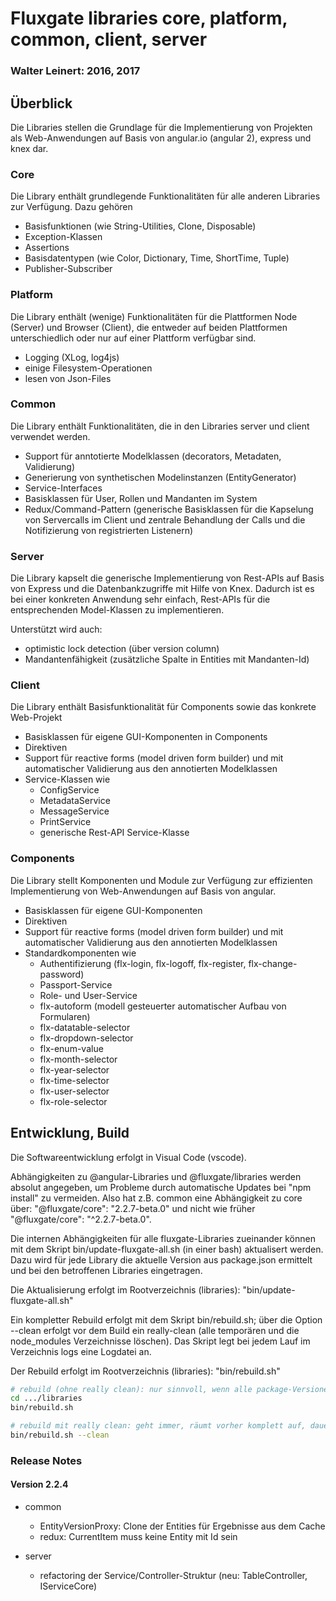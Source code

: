 # Fluxgate libraries core, platform, common, client, server

### Walter Leinert: 2016, 2017


## Überblick
Die Libraries stellen die Grundlage für die Implementierung von Projekten als Web-Anwendungen auf Basis von angular.io (angular 2), express und knex dar.

### Core

Die Library enthält grundlegende Funktionalitäten für alle anderen Libraries zur Verfügung. Dazu gehören
  - Basisfunktionen (wie String-Utilities, Clone, Disposable)
  - Exception-Klassen
  - Assertions
  - Basisdatentypen (wie Color, Dictionary, Time, ShortTime, Tuple)
  - Publisher-Subscriber

### Platform

Die Library enthält (wenige) Funktionalitäten für die Plattformen Node (Server) und Browser (Client), die entweder auf beiden Plattformen unterschiedlich oder
nur auf einer Plattform verfügbar sind.

  - Logging (XLog, log4js)
  - einige Filesystem-Operationen
  - lesen von Json-Files

### Common

Die Library enthält Funktionalitäten, die in den Libraries server und client verwendet werden.

  - Support für anntotierte Modelklassen (decorators, Metadaten, Validierung)
  - Generierung von synthetischen Modelinstanzen (EntityGenerator)
  - Service-Interfaces
  - Basisklassen für User, Rollen und Mandanten im System
  - Redux/Command-Pattern (generische Basisklassen für die Kapselung von Servercalls im Client und zentrale Behandlung der Calls und die Notifizierung von registrierten Listenern)


### Server

Die Library kapselt die generische Implementierung von Rest-APIs auf Basis von Express und die Datenbankzugriffe mit Hilfe von Knex.
Dadurch ist es bei einer konkreten Anwendung sehr einfach, Rest-APIs für die entsprechenden Model-Klassen zu implementieren.

Unterstützt wird auch:
  - optimistic lock detection (über version column)
  - Mandantenfähigkeit (zusätzliche Spalte in Entities mit Mandanten-Id)

### Client

Die Library enthält Basisfunktionalität für Components sowie das konkrete Web-Projekt

  - Basisklassen für eigene GUI-Komponenten in Components
  - Direktiven
  - Support für reactive forms (model driven form builder) und mit automatischer Validierung aus den annotierten Modelklassen
  - Service-Klassen wie
    - ConfigService
    - MetadataService
    - MessageService
    - PrintService
    - generische Rest-API Service-Klasse

### Components

Die Library stellt Komponenten und Module zur Verfügung zur effizienten Implementierung von Web-Anwendungen auf Basis von angular.

  - Basisklassen für eigene GUI-Komponenten
  - Direktiven
  - Support für reactive forms (model driven form builder) und mit automatischer Validierung aus den annotierten Modelklassen
  - Standardkomponenten wie
    - Authentifizierung (flx-login, flx-logoff, flx-register, flx-change-password)
    - Passport-Service
    - Role- und User-Service
    - flx-autoform (modell gesteuerter automatischer Aufbau von Formularen)
    - flx-datatable-selector
    - flx-dropdown-selector
    - flx-enum-value
    - flx-month-selector
    - flx-year-selector
    - flx-time-selector
    - flx-user-selector
    - flx-role-selector


## Entwicklung, Build

Die Softwareentwicklung erfolgt in Visual Code (vscode).

Abhängigkeiten zu @angular-Libraries und @fluxgate/libraries werden absolut angegeben, um Probleme durch automatische Updates bei
"npm install" zu vermeiden.
Also hat z.B. common eine Abhängigkeit zu core über: "@fluxgate/core": "2.2.7-beta.0" und nicht wie früher "@fluxgate/core": "\^2.2.7-beta.0".

Die internen Abhängigkeiten für alle fluxgate-Libraries zueinander können mit dem Skript bin/update-fluxgate-all.sh (in einer bash) aktualisert werden.
Dazu wird für jede Library die aktuelle Version aus package.json ermittelt und bei den betroffenen Libraries eingetragen.

Die Aktualisierung erfolgt im Rootverzeichnis (libraries): "bin/update-fluxgate-all.sh"

Ein kompletter Rebuild erfolgt mit dem Skript bin/rebuild.sh; über die Option --clean erfolgt vor dem Build ein really-clean (alle temporären
und die node_modules Verzeichnisse löschen). Das Skript legt bei jedem Lauf im Verzeichnis logs eine Logdatei an.

Der Rebuild erfolgt im Rootverzeichnis (libraries): "bin/rebuild.sh"

```bash
# rebuild (ohne really clean): nur sinnvoll, wenn alle package-Versionen erhöht wurden!
cd .../libraries
bin/rebuild.sh

# rebuild mit really clean: geht immer, räumt vorher komplett auf, dauert länger
bin/rebuild.sh --clean

```


### Release Notes

#### Version 2.2.4

  - common
    - EntityVersionProxy: Clone der Entities für Ergebnisse aus dem Cache
    - redux: CurrentItem muss keine Entity mit Id sein

  - server
    - refactoring der Service/Controller-Struktur (neu: TableController, IServiceCore)


